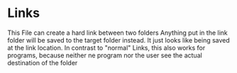 # Links
This File can create a hard link between two folders
Anything put in the link folder will be saved to the target folder instead. It just looks like being saved at the link location.
In contrast to "normal" Links, this also works for programs, because neither ne program nor the user see the actual destination of the folder
